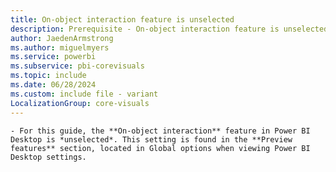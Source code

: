 ```yaml
---
title: On-object interaction feature is unselected
description: Prerequisite - On-object interaction feature is unselected (Preview features)
author: JaedenArmstrong
ms.author: miguelmyers
ms.service: powerbi
ms.subservice: pbi-corevisuals
ms.topic: include
ms.date: 06/28/2024
ms.custom: include file - variant
LocalizationGroup: core-visuals
---
```

```- For this guide, the **On-object interaction** feature in Power BI Desktop is *unselected*. This setting is found in the **Preview features** section, located in Global options when viewing Power BI Desktop settings.```
